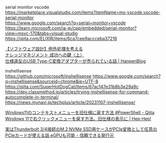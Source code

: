 serial monitor vscode  
https://marketplace.visualstudio.com/items?itemName=ms-vscode.vscode-serial-monitor  
https://www.google.com/search?q=serial+monitor+vscode   
https://learn.microsoft.com/ja-jp/cpp/embedded/serial-monitor?view=msvc-170&tabs=visual-studio  
https://qiita.com/ELIXIR/items/6ca7cee9accceba37216  
  
[【ソフトウェア設計】例外処理を考える](https://zenn.dev/koduki/articles/e9373cb78fcfef)  
[ナレッジマネジメント 成功への鍵〈上〉](https://www.jmac.co.jp/rde/pdf/km.pdf)  
[仕様違反のUSB Type-C変換アダプターが売られている話 | HanpenBlog](https://hanpenblog.com/6148)  

inshellisense  
https://github.com/microsoft/inshellisense
https://www.google.com/search?q=inshellisense&sourceid=chrome&ie=UTF-8
https://qiita.com/SuperHotDogCat/items/67ac147e31b8b3e29a9c
https://dev.classmethod.jp/articles/trying-inshellisense-for-command-autocomplete-in-terminal/
https://news.mynavi.jp/techplus/article/20231107-inshellisense/

[Windows11のコンテキストメニューを旧仕様に戻す方法 #PowerShell - Qiita](https://qiita.com/www-tacos/items/d23b24f5af8687f2db88)  
[Windows 11で右クリックメニューを戻す方法。旧仕様の表示に | Hep Hep!](https://hep.eiz.jp/article/resotre-windows-11-right-click-menu/)  


[実はThunderbolt 3/4接続のM.2 NVMe SSD用ケースがPCIe変換として任意のPCIeカードが使える話 eGPUも可能 - 信頼できる発行元](https://darekasan-net.hatenablog.com/entry/2024/09/04/152918)  
